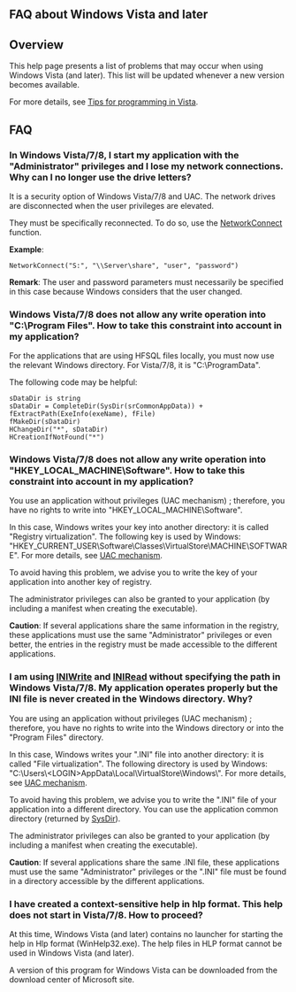 
## FAQ about Windows Vista and later
			



<a name="NOTE1"></a>
<a name="NOTE1_1"></a>


## Overview
<a name="overview_ELTTEXTE000151"></a>
This help page presents a list of problems that may occur when using Windows Vista (and later). This list will be updated whenever a new version becomes available.

For more details, see [Tips for programming in Vista](../Editeurs/2025017.md).

<a name="NOTE2"></a>
<a name="NOTE2_1"></a>


## FAQ
<a name="faq_ELTTEXTE000175"></a>


### In Windows Vista/7/8, I start my application with the "Administrator" privileges and I lose my network connections. Why can I no longer use the drive letters?
<a name="windows_vista78_start_application_with_the_administrator_privileges_and_lose_network_connections_why_can_longer_use_the_drive_letters_ELTPARAGRAPHE000023"></a>

It is a security option of Windows Vista/7/8 and UAC. The network drives are disconnected when the user privileges are elevated.

They must be specifically reconnected. To do so, use the [NetworkConnect](../WDLang1/3066002.md) function.

**Example**:


```wl
NetworkConnect("S:", "\\Server\share", "user", "password")
```


**Remark**: The user and password parameters must necessarily be specified in this case because Windows considers that the user changed.
<a name="NOTE2_2"></a>


### Windows Vista/7/8 does not allow any write operation into "C:\\Program Files". How to take this constraint into account in my application?
<a name="windows_vista78_does_not_allow_any_write_operation_into_cprogram_files_how_take_this_constraint_into_account_application_ELTPARAGRAPHE000041"></a>

For the applications that are using HFSQL files locally, you must now use the relevant Windows directory. For Vista/7/8, it is "C:\\ProgramData".

The following code may be helpful:


```wl
sDataDir is string 
sDataDir = CompleteDir(SysDir(srCommonAppData)) + fExtractPath(ExeInfo(exeName), fFile)
fMakeDir(sDataDir)
HChangeDir("*", sDataDir)
HCreationIfNotFound("*")
```



<a name="NOTE2_3"></a>


### Windows Vista/7/8 does not allow any write operation into "HKEY_LOCAL_MACHINE\\Software". How to take this constraint into account in my application?
<a name="windows_vista78_does_not_allow_any_write_operation_into_hkeylocalmachinesoftware_how_take_this_constraint_into_account_application_ELTPARAGRAPHE000055"></a>

You use an application without privileges (UAC mechanism) ; therefore, you have no rights to write into "HKEY_LOCAL_MACHINE\\Software".

In this case, Windows writes your key into another directory: it is called "Registry virtualization". The following key is used by Windows: "HKEY_CURRENT_USER\\Software\\Classes\\VirtualStore\\MACHINE\\SOFTWARE". For more details, see [UAC mechanism](../Editeurs/2025014.md).

To avoid having this problem, we advise you to write the key of your application into another key of registry.

The administrator privileges can also be granted to your application (by including a manifest when creating the executable).

**Caution**: If several applications share the same information in the registry, these applications must use the same "Administrator" privileges or even better, the entries in the registry must be made accessible to the different applications.
<a name="NOTE2_4"></a>


### I am using [INIWrite](../WDLang1/3013039.md) and [INIRead](../WDLang1/3013043.md) without specifying the path in Windows Vista/7/8. My application operates properly but the INI file is never created in the Windows directory. Why?
<a name="using_iniwritewdlang13013039md_and_inireadwdlang13013043md_without_specifying_the_path_windows_vista78_application_operates_properly_but_the_ini_file_never_created_the_windows_directory_why_ELTPARAGRAPHE000073"></a>

You are using an application without privileges (UAC mechanism) ; therefore, you have no rights to write into the Windows directory or into the "Program Files" directory.

In this case, Windows writes your ".INI" file into another directory: it is called "File virtualization". The following directory is used by Windows: "C:\\Users\\&lt;LOGIN&gt;AppData\\Local\\VirtualStore\\Windows\\". For more details, see [UAC mechanism](../Editeurs/2025014.md).

To avoid having this problem, we advise you to write the ".INI" file of your application into a different directory. You can use the application common directory (returned by [SysDir](../WDLang1/3073026.md)).

The administrator privileges can also be granted to your application (by including a manifest when creating the executable).

**Caution**: If several applications share the same .INI file, these applications must use the same "Administrator" privileges or the ".INI" file must be found in a directory accessible by the different applications.
<a name="NOTE2_5"></a>


### I have created a context-sensitive help in hlp format. This help does not start in Vista/7/8. How to proceed? 
<a name="have_created_contextsensitive_help_hlp_format_this_help_does_not_start_vista78_how_proceed_ELTPARAGRAPHE000100"></a>

At this time, Windows Vista (and later) contains no launcher for starting the help in Hlp format (WinHelp32.exe). The help files in HLP format cannot be used in Windows Vista (and later).

A version of this program for Windows Vista can be downloaded from the download center of Microsoft site.


